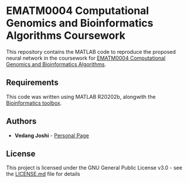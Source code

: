# EMATM0004 Computational Genomics and Bioinformatics Algorithms Coursework

This repository contains the MATLAB code to reproduce the proposed neural network in the coursework for [EMATM0004 Computational Genomics and Bioinformatics Algorithms](https://www.bris.ac.uk/unit-programme-catalogue/UnitDetails.jsa?ayrCode=20%2F21&unitCode=EMATM0004). 

## Requirements
This code was written using MATLAB R20202b, alongwith the [Bioinformatics toolbox](https://uk.mathworks.com/products/bioinfo.html). 

## Authors

* **Vedang Joshi**  - [Personal Page](https://vedang-joshi.github.io)

## License

This project is licensed under the GNU General Public License v3.0 - see the [LICENSE.md](LICENSE.md) file for details
